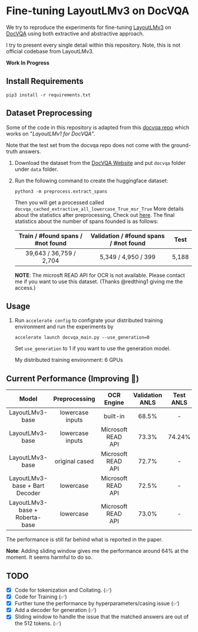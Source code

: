 # Fine-tuning LayoutLMv3 on DocVQA

We try to reproduce the experiments for fine-tuning [LayoutLMv3](https://arxiv.org/abs/2204.08387) on [DocVQA](https://www.docvqa.org/datasets/docvqa) using both 
extractive and abstractive approach.

I try to present every single detail within this repository. Note, this is not official codebase from LayoutLMv3.

__Work In Progress__


## Install Requirements
```pip3 install -r requirements.txt```

## Dataset Preprocessing
Some of the code in this repository is adapted from this [docvqa repo](https://github.com/anisha2102/docvqa) 
which works on "_LayoutLMv1 for DocVQA_".

Note that the test set from the docvqa repo does not come with the ground-truth answers.

1. Download the dataset from the [DocVQA Website](https://www.docvqa.org/datasets/docvqa) and put `docvqa` folder under `data` folder.
2. Run the following command to create the huggingface dataset:
    ```
    python3 -m preprocess.extract_spans
    ```
   Then you will get a processed called `docvqa_cached_extractive_all_lowercase_True_msr_True`
   More details about the statistics after preprocessing, Check out [here](/docs/preprocess.md).
   The final statistics about the number of spans founded is as follows:

   | Train / #found spans / #not found | Validation  / #found spans / #not found | Test  |
   |:---------------------------------:|:---------------------------------------:|:-----:|
   |      39,643 / 36,759 / 2,704      |           5,349 / 4,950 / 399           | 5,188 |
   
   __NOTE__: The microsft READ API for OCR is not available. Please contact me if you want to use this dataset. (Thanks @redthing1 giving me the access.)

## Usage
1. Run `accelerate config` to configrate your distributed training environment and run the experiments by
   ```
   accelerate launch docvqa_main.py --use_generation=0
   ```
   Set `use_generation` to 1 if you want to use the generation model.   

   My distributed training environment: 6 GPUs
   
## Current Performance (Improving :rocket:)
|             Model              |  Preprocessing   |     OCR Engine     | Validation ANLS | Test ANLS 
|:------------------------------:|:----------------:|:-----:|:---------------:|:---------:|
|        LayoutLMv3-base         | lowercase inputs |      built-in      |      68.5%      |     -     |
|        LayoutLMv3-base         | lowercase inputs |   Microsoft READ API |      73.3%      |  74.24%   | 
|        LayoutLMv3-base         |  original cased  |   Microsoft READ API |      72.7%      |     -     |
| LayoutLMv3-base + Bart Decoder |  lowercase  |   Microsoft READ API |      72.5%      |     -     |
| LayoutLMv3-base + Roberta-base |  lowercase  |   Microsoft READ API |      73.0%      |     -     |

The performance is still far behind what is reported in the paper.

__Note__: Adding sliding window gives me the performance around 64% at the moment. It seems harmful to do so.

## TODO
- [X] Code for tokenization and Collating. (:white_check_mark:)
- [x] Code for Training (:white_check_mark:)
- [x] Further tune the performance by hyperparameters/casing issue (:white_check_mark:)
- [x] Add a decoder for generation (:white_check_mark:)
- [x] Sliding window to handle the issue that the matched answers are out of the 512 tokens.  (:white_check_mark:)
